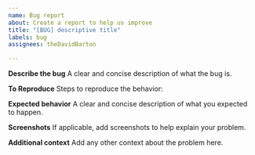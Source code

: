 ```yaml
---
name: Bug report
about: Create a report to help us improve
title: "[BUG] descriptive title"
labels: bug
assignees: theDavidBarton

---
```


**Describe the bug**
A clear and concise description of what the bug is.

**To Reproduce**
Steps to reproduce the behavior:

**Expected behavior**
A clear and concise description of what you expected to happen.

**Screenshots**
If applicable, add screenshots to help explain your problem.

**Additional context**
Add any other context about the problem here.
